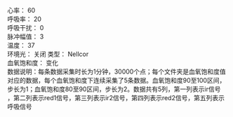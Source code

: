 心率： 60  
呼吸率： 20  
呼吸干扰： 0  
脉冲幅值： 3  
温度： 37  
环境光： 关闭
类型： Nellcor  
血氧饱和度： 变化  
数据说明：每条数据采集时长为1分钟，30000个点；每个文件夹是血氧饱和度值对应的数据，每个血氧饱和度下连续采集了5条数据。血氧饱和度90至100区间，步长为1；血氧饱和度80至90区间，步长为2。数据共有5列，第一列表示ir信号
，第二列表示red1信号，第三列表示ir2信号，第四列表示red2信号，第五列表示呼吸信号  
